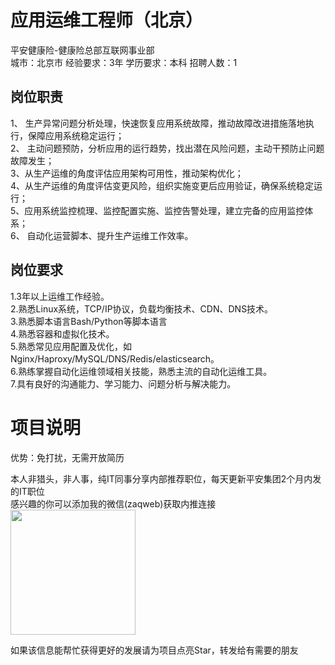 # 应用运维工程师（北京）
平安健康险-健康险总部互联网事业部  
城市：北京市 经验要求：3年 学历要求：本科  招聘人数：1

## 岗位职责
1、 生产异常问题分析处理，快速恢复应用系统故障，推动故障改进措施落地执行，保障应用系统稳定运行；   
2、 主动问题预防，分析应用的运行趋势，找出潜在风险问题，主动干预防止问题故障发生；   
3、从生产运维的角度评估应用架构可用性，推动架构优化；   
4、从生产运维的角度评估变更风险，组织实施变更后应用验证，确保系统稳定运行；   
5、应用系统监控梳理、监控配置实施、监控告警处理，建立完备的应用监控体系；   
6、 自动化运营脚本、提升生产运维工作效率。

## 岗位要求
1.3年以上运维工作经验。   
2.熟悉Linux系统，TCP/IP协议，负载均衡技术、CDN、DNS技术。   
3.熟悉脚本语言Bash/Python等脚本语言   
4.熟悉容器和虚拟化技术。   
5.熟悉常见应用配置及优化，如Nginx/Haproxy/MySQL/DNS/Redis/elasticsearch。   
6.熟练掌握自动化运维领域相关技能，熟悉主流的自动化运维工具。   
7.具有良好的沟通能力、学习能力、问题分析与解决能力。

# 项目说明

优势：免打扰，无需开放简历

本人非猎头，非人事，纯IT同事分享内部推荐职位，每天更新平安集团2个月内发的IT职位  
感兴趣的你可以添加我的微信(zaqweb)获取内推连接  
<img src="https://github.com/zaqweb/PA-IT-JOBS/blob/master/WechatICode.jpeg"  height="200" width="200">

如果该信息能帮忙获得更好的发展请为项目点亮Star，转发给有需要的朋友




